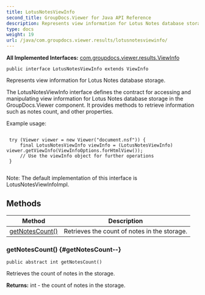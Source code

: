 ```yaml
---
title: LotusNotesViewInfo
second_title: GroupDocs.Viewer for Java API Reference
description: Represents view information for Lotus Notes database storage.
type: docs
weight: 19
url: /java/com.groupdocs.viewer.results/lotusnotesviewinfo/
---
```

**All Implemented Interfaces:**
[com.groupdocs.viewer.results.ViewInfo](../../com.groupdocs.viewer.results/viewinfo)
```
public interface LotusNotesViewInfo extends ViewInfo
```

Represents view information for Lotus Notes database storage.

The LotusNotesViewInfo interface defines the contract for accessing and manipulating view information for Lotus Notes database storage in the GroupDocs.Viewer component. It provides methods to retrieve information such as notes count, and other properties.

Example usage:

```

 try (Viewer viewer = new Viewer("document.nsf")) {
     final LotusNotesViewInfo viewInfo = (LotusNotesViewInfo) viewer.getViewInfo(ViewInfoOptions.forHtmlView());
     // Use the viewInfo object for further operations
 }
 
```

Note: The default implementation of this interface is LotusNotesViewInfoImpl.
## Methods

| Method | Description |
| --- | --- |
| [getNotesCount()](#getNotesCount--) | Retrieves the count of notes in the storage. |
### getNotesCount() {#getNotesCount--}
```
public abstract int getNotesCount()
```


Retrieves the count of notes in the storage.

**Returns:**
int - the count of notes in the storage.
